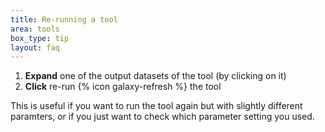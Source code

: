 ```yaml
---
title: Re-running a tool
area: tools
box_type: tip
layout: faq
---
```



1. **Expand** one of the output datasets of the tool (by clicking on it)
2. **Click** re-run {% icon galaxy-refresh %} the tool

This is useful if you want to run the tool again but with slightly different paramters, or if you just want to check which parameter setting you used.
